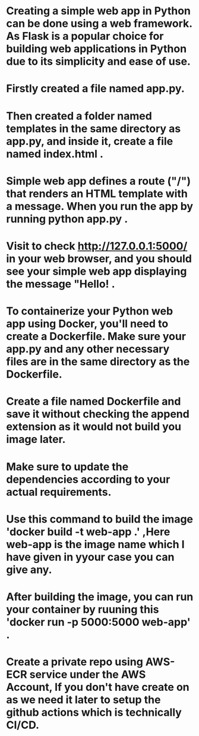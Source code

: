 # Creating a simple web app in Python can be done using a web framework. As Flask is a popular choice for building web applications in Python due to its simplicity and ease of use.
# Firstly created a file named app.py.
# Then created a folder named templates in the same directory as app.py, and inside it, create a file named index.html .
# Simple web app defines a route ("/") that renders an HTML template with a message. When you run the app by running python app.py .
# Visit to check http://127.0.0.1:5000/ in your web browser, and you should see your simple web app displaying the message "Hello! .
# To containerize your Python web app using Docker, you'll need to create a Dockerfile. Make sure your app.py and any other necessary files are in the same directory as the Dockerfile.
# Create a file named Dockerfile and save it without checking the append extension as it would not build you image later.
# Make sure to update the dependencies according to your actual requirements. 
# Use this command to build the image 'docker build -t web-app .' ,Here web-app is the image name which I have given in yyour case you can give any.
# After building the image, you can run your container by ruuning this 'docker run -p 5000:5000 web-app' .
# Create a private repo using AWS-ECR service under the AWS Account, If you don't have create on as we need it later to setup the github actions which is technically CI/CD.
#


